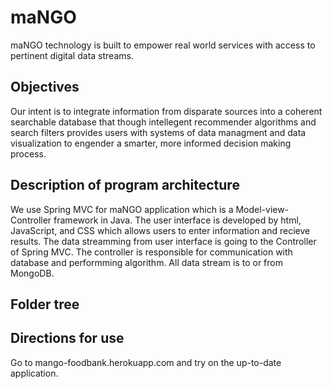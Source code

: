 maNGO
=====
maNGO technology is built to empower real world services with access to pertinent digital data streams.

Objectives
-----      
Our intent is to integrate information from disparate sources into a coherent searchable database that though intellegent recommender algorithms and search filters provides users with systems of data managment and data visualization to engender a smarter, more informed decision making process.

Description of program architecture
---
We use Spring MVC for maNGO application which is a Model-view-Controller framework in Java. The user interface is developed by html, JavaScript, and CSS which allows users to enter information and recieve results. The data streamming from user interface is going to the Controller of Spring MVC. The controller is responsible for communication with database and performming algorithm. All data stream is to or from MongoDB.

Folder tree
---

Directions for use
---
Go to mango-foodbank.herokuapp.com and try on the up-to-date application.

